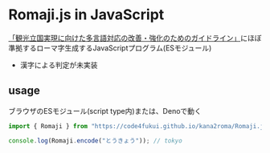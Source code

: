 # Romaji.js in JavaScript

[「観光立国実現に向けた多言語対応の改善・強化のためのガイドライン」](https://github.com/code4fukui/BaseRegistry/blob/main/%E8%A6%B3%E5%85%89%E7%AB%8B%E5%9B%BD%E5%AE%9F%E7%8F%BE%E3%81%AB%E5%90%91%E3%81%91%E3%81%9F%E5%A4%9A%E8%A8%80%E8%AA%9E%E5%AF%BE%E5%BF%9C%E3%81%AE%E6%94%B9%E5%96%84%E3%83%BB%E5%BC%B7%E5%8C%96%E3%81%AE%E3%81%9F%E3%82%81%E3%81%AE%E3%82%AC%E3%82%A4%E3%83%89%E3%83%A9%E3%82%A4%E3%83%B3.md)にほぼ準拠するローマ字生成するJavaScriptプログラム(ESモジュール)

- 漢字による判定が未実装

## usage

ブラウザのESモジュール(script type内)または、Denoで動く

```js
import { Romaji } from "https://code4fukui.github.io/kana2roma/Romaji.js";

console.log(Romaji.encode("とうきょう")); // tokyo
```
